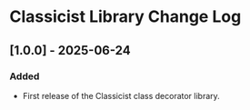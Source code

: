 # Classicist Library Change Log

## [1.0.0] - 2025-06-24
### Added
- First release of the Classicist class decorator library.